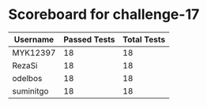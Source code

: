# Scoreboard for challenge-17
| Username   | Passed Tests | Total Tests |
|------------|--------------|-------------|
| MYK12397 | 18 | 18 |
| RezaSi | 18 | 18 |
| odelbos | 18 | 18 |
| suminitgo | 18 | 18 |
